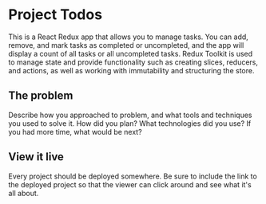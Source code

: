 # Project Todos

This is a React Redux app that allows you to manage tasks. You can add, remove, and mark tasks as completed or uncompleted, and the app will display a count of all tasks or all uncompleted tasks. Redux Toolkit is used to manage state and provide functionality such as creating slices, reducers, and actions, as well as working with immutability and structuring the store.

## The problem

Describe how you approached to problem, and what tools and techniques you used to solve it. How did you plan? What technologies did you use? If you had more time, what would be next?

## View it live

Every project should be deployed somewhere. Be sure to include the link to the deployed project so that the viewer can click around and see what it's all about.

